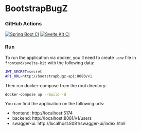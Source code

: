 # BootstrapBugZ

### GitHub Actions

[![Spring Boot CI](https://github.com/while1618/BootstrapBugZ/actions/workflows/spring-boot.yml/badge.svg?branch=master)](https://github.com/while1618/BootstrapBugZ/actions/workflows/spring-boot.yml)
[![Svelte Kit CI](https://github.com/while1618/BootstrapBugZ/actions/workflows/svelte-kit.yml/badge.svg)](https://github.com/while1618/BootstrapBugZ/actions/workflows/svelte-kit.yml)

### Run

To run the application via docker, you'll need to create `.env` file in `frontend/svelte-kit` with the following data:

```bash
JWT_SECRET=secret
API_URL=http://bootstrapbugz-api:8080/v1
```

Then run docker-compose from the root directory:
```bash
docker-compose up --build -d
```

You can find the application on the following urls:
- frontend: http://localhost:5174
- backend: http://localhost:8081/v1/users
- swagger-ui: http://localhost:8081/swagger-ui/index.html